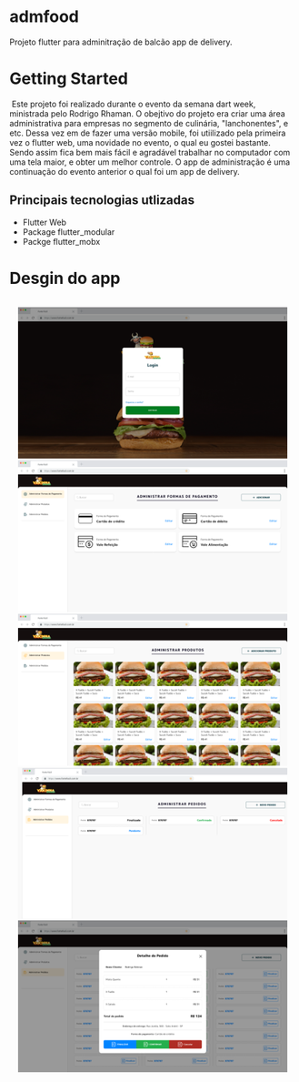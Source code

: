 # admfood

Projeto flutter para adminitração de balcão app de delivery.

# Getting Started

&nbsp;Este projeto foi realizado durante o evento da semana dart week, ministrada pelo Rodrigo Rhaman. O obejtivo do projeto era criar uma área administrativa para empresas no segmento de culinária, "lanchonentes", e etc. Dessa vez em de fazer uma versão mobile, foi utiilizado pela primeira vez o flutter web, uma novidade no evento, o qual eu gostei bastante. Sendo assim fica bem mais fácil e agradável trabalhar no computador com uma tela maior, e obter um melhor controle. O app de administração é uma continuação do evento anterior o qual foi um app de delivery.

## Principais tecnologias utlizadas

<ul>
  <li>Flutter Web</li>
  <li>Package flutter_modular</li>
  <li>Packge flutter_mobx</li>
</ul>

# Desgin do app

<div style='padding: 15px;'>
  <img src='screencapture/02.png' title='Tela de login' alt='tela de login' width='500'/>
  <img src='screencapture/03.png' title='Tela home adm' alt='tela home adm' width='500'/>
  <img src='screencapture/04.png' title='Tela administrar produtos' alt='tela administrar prdoutos' width='500'/>
  <img src='screencapture/05.png' title='Tela administrar pedidos' alt='tela administrar pedidos'  width='500'/>
  <img src='screencapture/06.png' title='Tela finalizar pedidos' alt='tela de finalizar pedidos' width='500'/>
</div>


